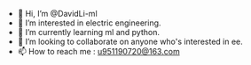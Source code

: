 - 👋 Hi, I’m @DavidLi-ml
- 👀 I’m interested in electric engineering.
- 🌱 I’m currently learning ml and python.
- 💞️ I’m looking to collaborate on anyone who's interested in ee.
- 📫 How to reach me : u951190720@163.com

<!---
DavidLi-ml/DavidLi-ml is a ✨ special ✨ repository because its `README.md` (this file) appears on your GitHub profile.
You can click the Preview link to take a look at your changes.
--->
